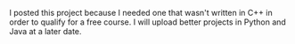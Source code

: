 I posted this project because I needed one that wasn't written in C++ in order to qualify for a free course. I will upload better projects in Python and Java at a later date.
